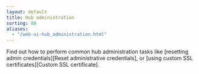 ```yaml
---
layout: default
title: Hub administration
sorting: 80
aliases:
  - "/web-ui-hub_administration.html"
---
```


Find out how to perform common hub administration tasks like
[resetting admin credentials][Reset administrative credentials], or
[using custom SSL certificates][Custom SSL certificate].
